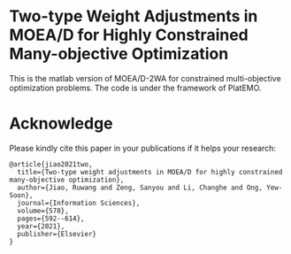 # Two-type Weight Adjustments in MOEA/D for Highly Constrained Many-objective Optimization
This is the matlab version of MOEA/D-2WA for constrained multi-objective optimization problems. The code is under the framework of PlatEMO.

# Acknowledge
Please kindly cite this paper in your publications if it helps your research:
```
@article{jiao2021two,
  title={Two-type weight adjustments in MOEA/D for highly constrained many-objective optimization},
  author={Jiao, Ruwang and Zeng, Sanyou and Li, Changhe and Ong, Yew-Soon},
  journal={Information Sciences},
  volume={578},
  pages={592--614},
  year={2021},
  publisher={Elsevier}
}
```
